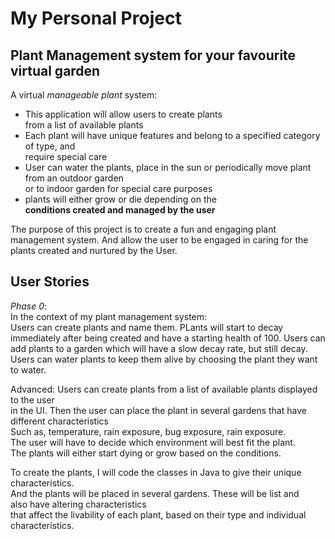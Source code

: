 # My Personal Project

## Plant Management system for your favourite virtual garden

A virtual *manageable plant* system:
- This application will allow users to create plants <br> from a list of available plants 
- Each plant will have unique features and belong to a specified category of type, and <br> require special care
- User can water the plants, place in the sun or periodically move plant from an outdoor garden <br> or to indoor garden for special care purposes
- plants will either grow or die depending on the <br> **conditions created and managed by the user**


The purpose of this project is to create a fun and engaging plant management system. And allow the user to be engaged in
caring for the plants created and nurtured by the User. 


## User Stories 
 
*Phase 0*:<br>
In the context of my plant management system:<br>
Users can create plants and name them.
PLants will start to decay immediately after being created and have a starting health of 100.
Users can add plants to a garden which will have a slow decay rate, but still decay.
Users can water plants to keep them alive by choosing the plant they want to water.

Advanced: 
Users can create plants from a list of available plants displayed to the user<br> 
in the UI. Then the user can place the plant in several gardens that have different characteristics <br>
Such as, temperature, rain exposure, bug exposure, rain exposure.<br>
The user will have to decide which environment will best fit the plant. <br>
The plants will either start dying or grow based on the conditions.

To create the plants, I will code the classes in Java to give their unique characteristics. <br>
And the plants will be placed in several gardens. These will be list <Plant> and <br> also have altering characteristics <br>
that affect the livability of each plant, based on their type and individual characteristics. 

